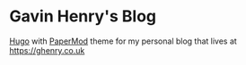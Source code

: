 # Gavin Henry's Blog

[Hugo](https://gohugo.io/) with [PaperMod](https://adityatelange.github.io/hugo-PaperMod/) theme for my personal blog that lives at https://ghenry.co.uk
